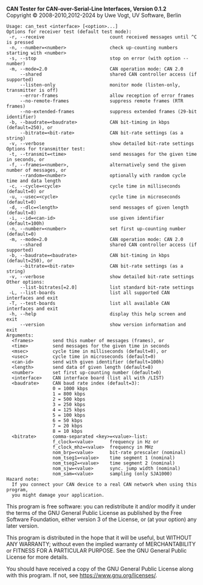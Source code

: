 __CAN Tester for CAN-over-Serial-Line Interfaces, Version 0.1.2__ \
Copyright &copy; 2008-2010,2012-2024 by Uwe Vogt, UV Software, Berlin

```
Usage: can_test <interface> [<option>...]
Options for receiver test (default test mode):
 -r, --receive                        count received messages until ^C is pressed
 -n, --number=<number>                check up-counting numbers starting with <number>
 -s, --stop                           stop on error (with option --number)
 -m, --mode=2.0                       CAN operation mode: CAN 2.0
     --shared                         shared CAN controller access (if supported)
     --listen-only                    monitor mode (listen-only, transmitter is off)
     --error-frames                   allow reception of error frames
     --no-remote-frames               suppress remote frames (RTR frames)
     --no-extended-frames             suppress extended frames (29-bit identifier)
 -b, --baudrate=<baudrate>            CAN bit-timing in kbps (default=250), or
     --bitrate=<bit-rate>             CAN bit-rate settings (as a string)
 -v, --verbose                        show detailed bit-rate settings
Options for transmitter test:
 -t, --transmit=<time>                send messages for the given time in seconds, or
 -f, --frames=<number>,               alternatively send the given number of messages, or
     --random=<number>                optionally with random cycle time and data length
 -c, --cycle=<cycle>                  cycle time in milliseconds (default=0) or
 -u, --usec=<cycle>                   cycle time in microseconds (default=0)
 -d, --dlc=<length>                   send messages of given length (default=8)
 -i, --id=<can-id>                    use given identifier (default=100h)
 -n, --number=<number>                set first up-counting number (default=0)
 -m, --mode=2.0                       CAN operation mode: CAN 2.0
     --shared                         shared CAN controller access (if supported)
 -b, --baudrate=<baudrate>            CAN bit-timing in kbps (default=250), or
     --bitrate=<bit-rate>             CAN bit-rate settings (as a string)
 -v, --verbose                        show detailed bit-rate settings
Other options:
     --list-bitrates[=2.0]            list standard bit-rate settings
 -L, --list-boards                    list all supported CAN interfaces and exit
 -T, --test-boards                    list all available CAN interfaces and exit
 -h, --help                           display this help screen and exit
     --version                        show version information and exit
Arguments:
  <frames>       send this number of messages (frames), or
  <time>         send messages for the given time in seconds
  <msec>         cycle time in milliseconds (default=0), or 
  <usec>         cycle time in microseconds (default=0)
  <can-id>       send with given identifier (default=100h)
  <length>       send data of given length (default=8)
  <number>       set first up-counting number (default=0)
  <interface>    CAN interface board (list all with /LIST)
  <baudrate>     CAN baud rate index (default=3):
                 0 = 1000 kbps
                 1 = 800 kbps
                 2 = 500 kbps
                 3 = 250 kbps
                 4 = 125 kbps
                 5 = 100 kbps
                 6 = 50 kbps
                 7 = 20 kbps
                 8 = 10 kbps
  <bitrate>      comma-separated <key>=<value>-list:
                 f_clock=<value>      frequency in Hz or
                 f_clock_mhz=<value>  frequency in MHz
                 nom_brp=<value>      bit-rate prescaler (nominal)
                 nom_tseg1=<value>    time segment 1 (nominal)
                 nom_tseg2=<value>    time segment 2 (nominal)
                 nom_sjw=<value>      sync. jump width (nominal)
                 nom_sam=<value>      sampling (only SJA1000)
Hazard note:
  If you connect your CAN device to a real CAN network when using this program,
  you might damage your application.
```

This program is free software: you can redistribute it and/or modify
it under the terms of the GNU General Public License as published by
the Free Software Foundation, either version 3 of the License, or
(at your option) any later version.

This program is distributed in the hope that it will be useful,
but WITHOUT ANY WARRANTY; without even the implied warranty of
MERCHANTABILITY or FITNESS FOR A PARTICULAR PURPOSE.  See the
GNU General Public License for more details.

You should have received a copy of the GNU General Public License
along with this program.  If not, see <https://www.gnu.org/licenses/>.
